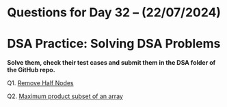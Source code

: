 # Questions for Day 32 – (22/07/2024)
# DSA Practice: Solving DSA Problems


**Solve them, check their test cases and submit them in the DSA folder of the GitHub repo.**

Q1. [Remove Half Nodes](https://www.geeksforgeeks.org/problems/remove-half-nodes/1)

Q2. [Maximum product subset of an array](https://www.geeksforgeeks.org/problems/maximum-product-subset-of-an-array/1)
